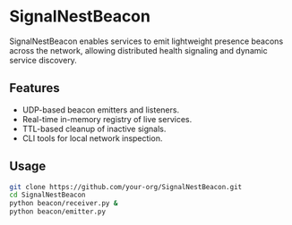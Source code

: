 # SignalNestBeacon

SignalNestBeacon enables services to emit lightweight presence beacons across the network, allowing distributed health signaling and dynamic service discovery.

## Features
- UDP-based beacon emitters and listeners.
- Real-time in-memory registry of live services.
- TTL-based cleanup of inactive signals.
- CLI tools for local network inspection.

## Usage
```bash
git clone https://github.com/your-org/SignalNestBeacon.git
cd SignalNestBeacon
python beacon/receiver.py &
python beacon/emitter.py
